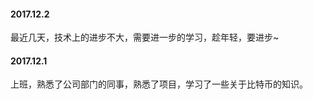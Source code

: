 
#### 2017.12.2 
最近几天，技术上的进步不大，需要进一步的学习，趁年轻，要进步~

#### 2017.12.1 
上班，熟悉了公司部门的同事，熟悉了项目，学习了一些关于比特币的知识。 

